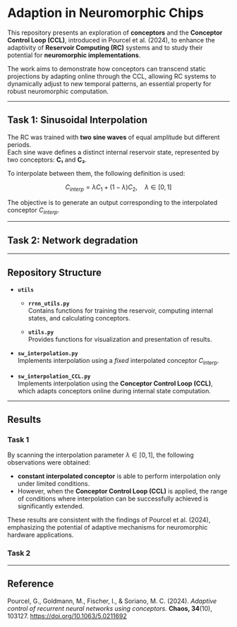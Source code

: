 # Adaption in Neuromorphic Chips

This repository presents an exploration of **conceptors** and the **Conceptor Control Loop (CCL)**, introduced in Pourcel et al. (2024), to enhance the adaptivity of **Reservoir Computing (RC)** systems and to study their potential for **neuromorphic implementations**.  

The work aims to demonstrate how conceptors can transcend static projections by adapting online through the CCL, allowing RC systems to dynamically adjust to new temporal patterns, an essential property for robust neuromorphic computation.

---

## Task 1: Sinusoidal Interpolation

The RC was trained with **two sine waves** of equal amplitude but different periods.  
Each sine wave defines a distinct internal reservoir state, represented by two conceptors: **C₁** and **C₂**.  

To interpolate between them, the following definition is used:

$$
C_{interp} = \lambda C_{1} + (1-\lambda)C_{2}, \quad \lambda \in [0,1]
$$

The objective is to generate an output corresponding to the interpolated conceptor $C_{interp}$.

---
## Task 2: Network degradation

---
## Repository Structure
- **`utils`**

	- **`rrnn_utils.py`**  
  Contains functions for training the reservoir, computing internal states, and calculating conceptors.  

	- **`utils.py`**  
  Provides functions for visualization and presentation of results.  

- **`sw_interpolation.py`**  
  Implements interpolation using a *fixed* interpolated conceptor $C_{\text{interp}}$.  

- **`sw_interpolation_CCL.py`**  
  Implements interpolation using the **Conceptor Control Loop (CCL)**, which adapts conceptors online during internal state computation.  

---

## Results
### Task 1
By scanning the interpolation parameter $\lambda \in [0,1]$, the following observations were obtained:  

- **constant interpolated conceptor** is able to perform interpolation only under limited conditions.  
- However, when the **Conceptor Control Loop (CCL)** is applied, the range of conditions where interpolation can be successfully achieved is significantly extended.

These results are consistent with the findings of Pourcel et al. (2024), emphasizing the potential of adaptive mechanisms for neuromorphic hardware applications.

### Task 2
---

## Reference

Pourcel, G., Goldmann, M., Fischer, I., & Soriano, M. C. (2024). *Adaptive control of recurrent neural networks using conceptors.* **Chaos, 34**(10), 103127. https://doi.org/10.1063/5.0211692  

